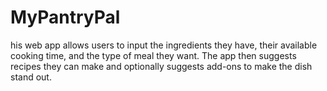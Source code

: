 # MyPantryPal
his web app allows users to input the ingredients they have, their available cooking time, and the type of meal they want. The app then suggests recipes they can make and optionally suggests add-ons to make the dish stand out.
